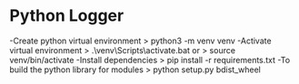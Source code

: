 # Python Logger

-Create python virtual environment
    \> python3 -m venv venv
-Activate virtual environment
    \> .\venv\Scripts\activate.bat
or
    \> source venv/bin/activate 
-Install dependencies
    \> pip install -r requirements.txt
-To build the python library for modules
    \> python setup.py bdist_wheel